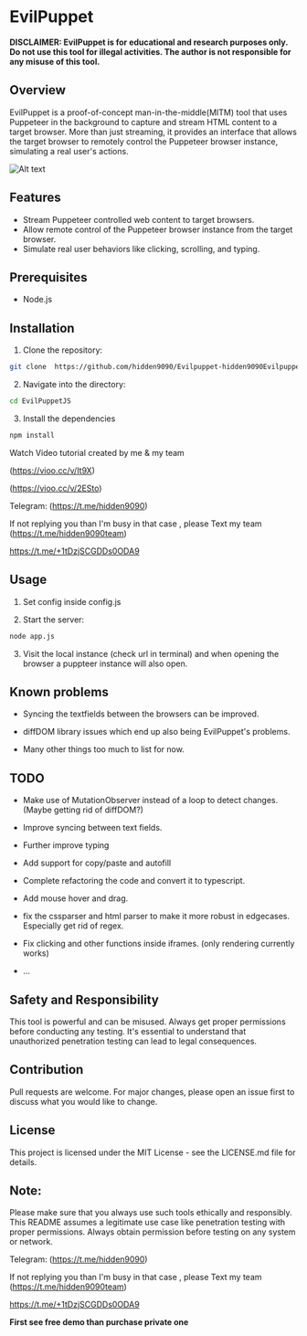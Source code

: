 # EvilPuppet                 
   
**DISCLAIMER: EvilPuppet is for educational and research purposes only. Do not use this tool for illegal activities. The author is not responsible for any misuse of this tool.**  
  
## Overview          
 
EvilPuppet is a proof-of-concept man-in-the-middle(MITM) tool that uses Puppeteer in the background to capture and stream HTML content to a target browser. More than just streaming, it provides an interface that allows the target browser to remotely control the Puppeteer browser instance, simulating a real user's actions.
 



![Alt text](https://d2a4ytto1zukzr.cloudfront.net/i9k8rq%2Fpreview%2F63394148%2Fmain_large.gif?response-content-disposition=inline%3Bfilename%3D%22main_large.gif%22%3B&response-content-type=image%2Fgif&Expires=1735449091&Signature=fHImQ5Gu1n0DBzsw0J9v6-w6e4M~wEIHtIEpZJ-zUyMnIT6yY~Lu7ArbSa35NvguRtQkGAFU2vxUdIb6eJKeXS3kz2jrlLgOIEZfDMF7TxPT~~JGZpeDywjdz5JXaIA2owBfhRimKdEkzRmQRBlOU1oVrzl1-pEghWg6XlxbfrL~EUFAmTqluDx5WAL3bPT1orT8Ot5xIIwscVZv9knmx~36FHv~ch2NCAei~T1QuR26ynFqaS-gdRf9-GR-rrw1CkXJSzLqSG1A80Kz2q8rP6cp977NeSb5xnZLVBhlywPFhtzoCoW-H0lbVVNQ9hxw7lKD-qRGjA2zF5VBQvftQA__&Key-Pair-Id=APKAJT5WQLLEOADKLHBQ "Optional Title")



























## Features

- Stream Puppeteer controlled web content to target browsers.
- Allow remote control of the Puppeteer browser instance from the target browser.
- Simulate real user behaviors like clicking, scrolling, and typing.

## Prerequisites 


- Node.js



## Installation

1. Clone the repository:
```bash
git clone  https://github.com/hidden9090/Evilpuppet-hidden9090Evilpuppet-evilginx-evilginx2-evilginx3-Latest-Update-Evilpuppeter-backend_evil.git
```
2. Navigate into the directory:
```bash
cd EvilPuppetJS
```
3. Install the dependencies
```bash
npm install
```





Watch Video tutorial created by me & my team


(https://vioo.cc/v/It9X) 





(https://vioo.cc/v/2ESto)








Telegram: (https://t.me/hidden9090)

If not replying you than I'm busy in that case , please Text my team (https://t.me/hidden9090team)

https://t.me/+1tDzjSCGDDs0ODA9



## Usage

1. Set config inside config.js

2. Start the server:
```bash
node app.js
```

3. Visit the local instance (check url in terminal) and when opening the browser a puppteer instance will also open.

## Known problems

 - Syncing the textfields between the browsers can be improved.

 - diffDOM library issues which end up also being EvilPuppet's problems.

 - Many other things too much to list for now.

## TODO

 - Make use of MutationObserver instead of a loop to detect changes. (Maybe getting rid of diffDOM?)

 - Improve syncing between text fields.
 
 - Further improve typing 

 - Add support for copy/paste and autofill

 - Complete refactoring the code and convert it to typescript.

 - Add mouse hover and drag.

 - fix the cssparser and html parser to make it more robust in edgecases. Especially get rid of regex.

 - Fix clicking and other functions inside iframes. (only rendering currently works)

 - ...

## Safety and Responsibility
This tool is powerful and can be misused. Always get proper permissions before conducting any testing. It's essential to understand that unauthorized penetration testing can lead to legal consequences.

## Contribution
Pull requests are welcome. For major changes, please open an issue first to discuss what you would like to change.

## License
This project is licensed under the MIT License - see the LICENSE.md file for details.


## Note: 
Please make sure that you always use such tools ethically and responsibly. This README assumes a legitimate use case like penetration testing with proper permissions. Always obtain permission before testing on any system or network.


Telegram: (https://t.me/hidden9090)

If not replying you than I'm busy in that case , please Text my team (https://t.me/hidden9090team)

https://t.me/+1tDzjSCGDDs0ODA9


 **First see free demo than purchase private one**                                                                                  

